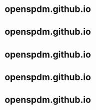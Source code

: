 # openspdm.github.io
# openspdm.github.io
# openspdm.github.io
# openspdm.github.io
# openspdm.github.io
